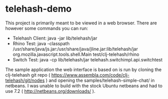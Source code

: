 telehash-demo
=============

This project is primarily meant to be viewed in a web browser. There are however some commands you can run:

* Telehash Client: java -jar lib/telehash/jar
* Rhino Test: java -classpath /usr/share/java/js.jar:/usr/share/java/jline.jar:lib/telehash/jar org.mozilla.javascript.tools.shell.Main test/clj-telehash/rhino
* Switch Test: java -cp lib/telehash/jar telehash.switchimpl.api.switchtest

The sample application the web interface is based on is run by cloning the clj-telehash git repo ( https://www.assembla.com/code/clj-telehash/git/nodes ) and opening the samples/telehash-simple-chat/ in netbeans. I was unable to build with the stock Ubuntu netbeans and had to use 7.2 ( http://netbeans.org/downloads/ ).

